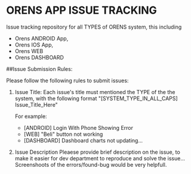 # ORENS APP ISSUE TRACKING #

Issue tracking repository for all TYPES of ORENS system, this including

- Orens ANDROID App,
- Orens IOS App,
- Orens WEB
- Orens DASHBOARD

##Issue Submission Rules:

Please follow the following rules to submit issues:


1. Issue Title: 
   Each issue's title must mentioned the TYPE of the the system, with the following format
   "[SYSTEM_TYPE_IN_ALL_CAPS] Issue_Title_Here"
   
   For example:
   - [ANDROID] Login With Phone Showing Error
   - [WEB] "Beli" button not working
   - [DASHBOARD] Dashboard charts not updating...
   
3. Issue Description
   Pleaese provide brief description on the issue, to make it easier for dev department to reproduce and solve the issue... Screenshoots of the errors/found-bug would be very helpfull.
    
